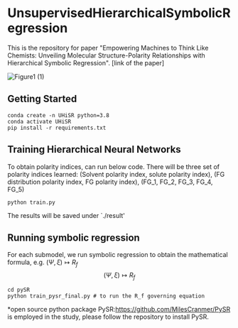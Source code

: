 # UnsupervisedHierarchicalSymbolicRegression
This is the repository for paper  "Empowering Machines to Think Like Chemists: Unveiling Molecular Structure-Polarity Relationships with Hierarchical Symbolic Regression". [link of the paper]

![Figure1 (1)](./pics/algorithm.png.png)

## Getting Started 

```
conda create -n UHiSR python=3.8
conda activate UHiSR
pip install -r requirements.txt
```



## Training Hierarchical Neural Networks

To obtain polarity indices, can run below code. There will be three set of polarity indices learned: (Solvent polarity index, solute polarity index), (FG distribution polarity index, FG polarity index), (FG_1, FG_2, FG_3, FG_4, FG_5)

```
python train.py
```

The results will be saved under `./result'

## Running symbolic regression

For each submodel, we run symbolic regression to obtain the mathematical formula, e.g. $(\Psi, \xi) \mapsto R_f$
$$
(\Psi, \xi) \mapsto R_f
$$

```
cd pySR
python train_pysr_final.py # to run the R_f governing equation
```

*open source python package PySR:https://github.com/MilesCranmer/PySR is employed in the study, please follow the repository to install PySR.
